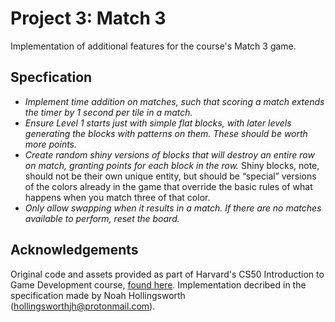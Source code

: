 # Project 3: Match 3 
Implementation of additional features for the course's Match 3 game. 

## Specfication


* *Implement time addition on matches, such that scoring a match extends the timer by 1 second per tile in a match.* 
* *Ensure Level 1 starts just with simple flat blocks, with later levels generating the blocks with patterns on them. These should be worth more points.*
* *Create random shiny versions of blocks that will destroy an entire row on match, granting points for each block in the row.* Shiny blocks, note, should not be their own unique entity, but should be “special” versions of the colors already in the game that override the basic rules of what happens when you match three of that color.
* *Only allow swapping when it results in a match. If there are no matches available to perform, reset the board.* 



## Acknowledgements
Original code and assets provided as part of Harvard's CS50 Introduction to Game Development course, [found here](https://cs50.harvard.edu/games/2018/projects/3/match/).
Implementation decribed in the specification made by Noah Hollingsworth (hollingsworthjh@protonmail.com).

